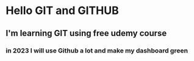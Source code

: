 # Hello GIT and GITHUB

## I'm learning GIT using free udemy course

### in 2023 I will use Github a lot and make my dashboard green
